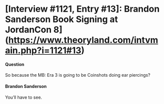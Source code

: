 # [Interview #1121, Entry #13]: Brandon Sanderson Book Signing at JordanCon 8](https://www.theoryland.com/intvmain.php?i=1121#13)

#### Question

So because the MB: Era 3 is going to be Coinshots doing ear piercings?

#### Brandon Sanderson

You’ll have to see.

